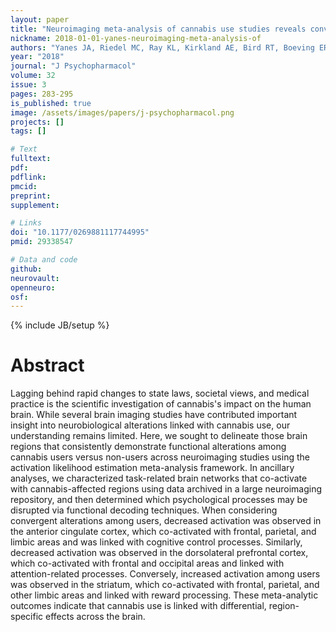 ```yaml
---
layout: paper
title: "Neuroimaging meta-analysis of cannabis use studies reveals convergent functional alterations in brain regions supporting cognitive control and reward processing."
nickname: 2018-01-01-yanes-neuroimaging-meta-analysis-of
authors: "Yanes JA, Riedel MC, Ray KL, Kirkland AE, Bird RT, Boeving ER, Reid MA, Gonzalez R, Robinson JL, Laird AR, Sutherland MT"
year: "2018"
journal: "J Psychopharmacol"
volume: 32
issue: 3
pages: 283-295
is_published: true
image: /assets/images/papers/j-psychopharmacol.png
projects: []
tags: []

# Text
fulltext:
pdf:
pdflink:
pmcid:
preprint:
supplement:

# Links
doi: "10.1177/0269881117744995"
pmid: 29338547

# Data and code
github:
neurovault:
openneuro:
osf:
---
```

{% include JB/setup %}

# Abstract

Lagging behind rapid changes to state laws, societal views, and medical practice is the scientific investigation of cannabis's impact on the human brain. While several brain imaging studies have contributed important insight into neurobiological alterations linked with cannabis use, our understanding remains limited. Here, we sought to delineate those brain regions that consistently demonstrate functional alterations among cannabis users versus non-users across neuroimaging studies using the activation likelihood estimation meta-analysis framework. In ancillary analyses, we characterized task-related brain networks that co-activate with cannabis-affected regions using data archived in a large neuroimaging repository, and then determined which psychological processes may be disrupted via functional decoding techniques. When considering convergent alterations among users, decreased activation was observed in the anterior cingulate cortex, which co-activated with frontal, parietal, and limbic areas and was linked with cognitive control processes. Similarly, decreased activation was observed in the dorsolateral prefrontal cortex, which co-activated with frontal and occipital areas and linked with attention-related processes. Conversely, increased activation among users was observed in the striatum, which co-activated with frontal, parietal, and other limbic areas and linked with reward processing. These meta-analytic outcomes indicate that cannabis use is linked with differential, region-specific effects across the brain.
